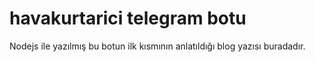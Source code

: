 # havakurtarici telegram botu

Nodejs ile yazılmış bu botun ilk kısmının anlatıldığı blog yazısı buradadır.
